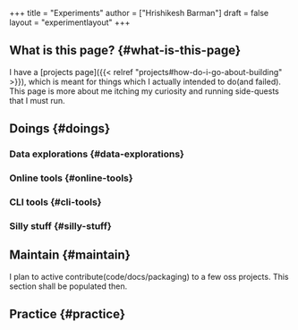 +++
title = "Experiments"
author = ["Hrishikesh Barman"]
draft = false
layout = "experimentlayout"
+++

## What is this page? {#what-is-this-page}

I have a [projects page]({{< relref "projects#how-do-i-go-about-building" >}}), which is meant for things which I actually intended to do(and failed). This page is more about me itching my curiosity and running side-quests that I must run.


## Doings {#doings}


### Data explorations {#data-explorations}


### Online tools {#online-tools}


### CLI tools {#cli-tools}


### Silly stuff {#silly-stuff}


## Maintain {#maintain}

I plan to active contribute(code/docs/packaging) to a few oss projects. This section shall be populated then.


## Practice {#practice}
